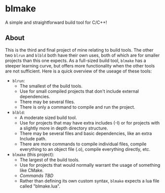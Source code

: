 # blmake

A simple and straightforward build tool for C/C++!

## About

This is the third and final project of mine relating to build tools. The other two `blrun` and `blbld` both have their own uses, both of which are for smaller projects than this one expects. As a full-sized build tool, `blmake` has a steeper learning curve, but offers more functionality when the other tools are not sufficient. Here is a quick overview of the useage of these tools:
 - `blrun`: 
     - The smallest of the build tools. 
     - Use for small compiled projects that don't include external dependencies. 
     - There may be several files.
     - There is only a command to compile and run the project.
 - `blbld`: 
     - A moderate sized build tool. 
     - Use for projects that may have extra includes (-I) or for projects with a slightly more in  depth directory structure. 
     - There may be several files and basic dependencies, like an extra Include path.
     - There are more commands to compile individual files, compile everything to an object file (.o), compile everything directly, etc. 
 - `blmake` (this project):
     - The largest of the build tools.
     - Use for projects that would normally warrant the usage of something like CMake.
     - *Commands TBD*
     - Rather than defining its own custom syntax, `blmake` expects a lua file called "blmake.lua".
